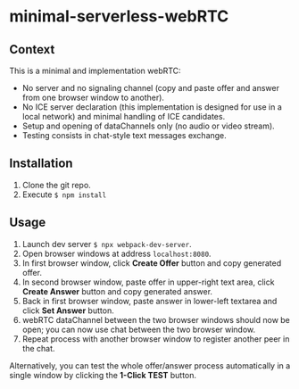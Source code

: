 # minimal-serverless-webRTC

## Context
  This is a minimal and implementation webRTC:
  * No server and no signaling channel (copy and paste offer and answer from one browser window to another).
  * No ICE server declaration (this implementation is designed for use in a local network) and minimal handling of ICE candidates.
  * Setup and opening of dataChannels only (no audio or video stream).
  * Testing consists in chat-style text messages exchange.

## Installation
  1. Clone the git repo.
  2. Execute `$ npm install`

## Usage
  1. Launch dev server `$ npx webpack-dev-server`.
  2. Open browser windows at address `localhost:8080`.
  3. In first browser window, click **Create Offer** button and copy generated offer.
  4. In second browser window, paste offer in upper-right text area, click **Create Answer** button and copy generated answer.
  5. Back in first browser window, paste answer in lower-left textarea and click **Set Answer** button.
  6. webRTC dataChannel between the two browser windows should now be open; you can now use chat between the two browser window.
  7. Repeat process with another browser window to register another peer in the chat.

  Alternatively, you can test the whole offer/answer process automatically in a single window by clicking the **1-Click TEST** button.
